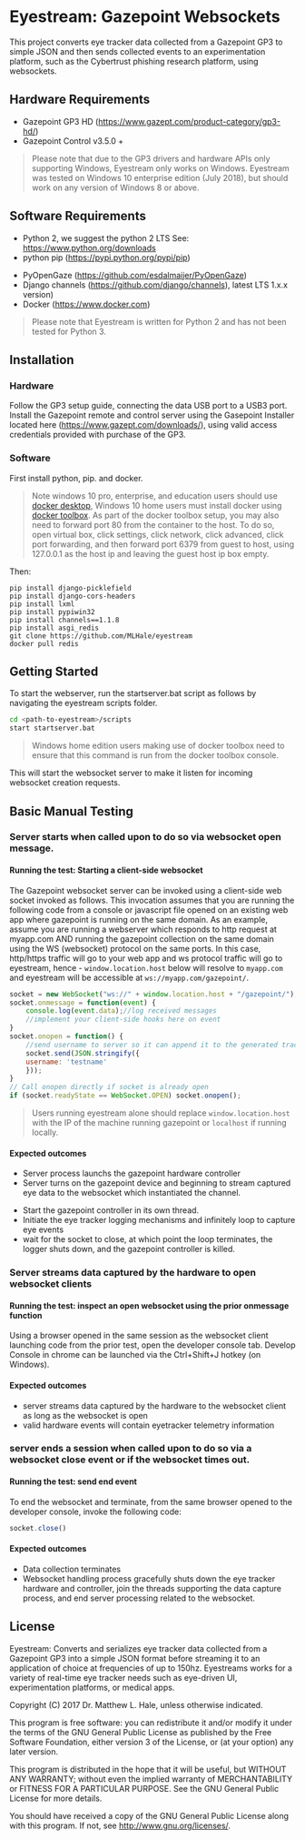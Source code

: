 # Eyestream: Gazepoint Websockets
This project converts eye tracker data collected from a Gazepoint GP3 to simple JSON and then sends collected events to an experimentation platform, such as the Cybertrust phishing research platform, using websockets.

## Hardware Requirements
* Gazepoint GP3 HD (https://www.gazept.com/product-category/gp3-hd/)
* Gazepoint Control v3.5.0 +

> Please note that due to the GP3 drivers and hardware APIs only supporting Windows, Eyestream only works on Windows. Eyestream was tested on Windows 10 enterprise edition (July 2018), but should work on any version of Windows 8 or above.

## Software Requirements
* Python 2, we suggest the python 2 LTS See: https://www.python.org/downloads
* python pip (https://pypi.python.org/pypi/pip)
<!-- * ntplib for time Synchronization (https://pypi.python.org/pypi/ntplib/) -->
* PyOpenGaze (https://github.com/esdalmaijer/PyOpenGaze)
* Django channels (https://github.com/django/channels), latest LTS 1.x.x version)
* Docker (https://www.docker.com)

> Please note that Eyestream is written for Python 2 and has not been tested for Python 3.

## Installation
### Hardware
Follow the GP3 setup guide, connecting the data USB port to a USB3 port.
Install the Gazepoint remote and control server using the Gasepoint Installer located here (https://www.gazept.com/downloads/), using valid access credentials provided with purchase of the GP3.

### Software
First install python, pip. and docker.

> Note windows 10 pro, enterprise, and education users should use [docker desktop](https://docs.docker.com/docker-for-windows/install/), Windows 10 home users must install docker using [docker toolbox](https://docs.docker.com/toolbox/toolbox_install_windows/). As part of the docker toolbox setup, you may also need to forward port 80 from the container to the host. To do so, open virtual box, click settings, click network, click advanced, click port forwarding, and then forward port 6379 from guest to host, using 127.0.0.1 as the host ip and leaving the guest host ip box empty.

Then:

```
pip install django-picklefield
pip install django-cors-headers
pip install lxml
pip install pypiwin32
pip install channels==1.1.8
pip install asgi_redis
git clone https://github.com/MLHale/eyestream
docker pull redis
```

## Getting Started
To start the webserver, run the startserver.bat script as follows by navigating the eyestream scripts folder. 
```bash
cd <path-to-eyestream>/scripts
start startserver.bat
```
> Windows home edition users making use of docker toolbox need to ensure that this command is run from the docker toolbox console. 

This will start the websocket server to make it listen for incoming websocket creation requests.


## Basic Manual Testing


### Server starts when called upon to do so via websocket open message.
#### Running the test: Starting a client-side websocket
The Gazepoint websocket server can be invoked using a client-side web socket invoked as follows. This invocation assumes that you are running the following code from a console or javascript file opened on an existing web app where gazepoint is running on the same domain. As an example, assume you are running a webserver which responds to http request at myapp.com AND running the gazepoint collection on the same domain using the WS (websocket) protocol on the same ports. In this case, http/https traffic will go to your web app and ws protocol traffic will go to eyestream, hence - ```window.location.host``` below will resolve to ```myapp.com``` and eyestream will be accessible at ```ws://myapp.com/gazepoint/```.

```js
socket = new WebSocket("ws://" + window.location.host + "/gazepoint/");
socket.onmessage = function(event) {
    console.log(event.data);//log received messages
    //implement your client-side hooks here on event
}
socket.onopen = function() {
    //send username to server so it can append it to the generated tracker events
    socket.send(JSON.stringify({
  	username: 'testname'
    }));
}
// Call onopen directly if socket is already open
if (socket.readyState == WebSocket.OPEN) socket.onopen();
```

> Users running eyestream alone should replace ```window.location.host``` with the IP of the machine running gazepoint or ```localhost``` if running locally.

#### Expected outcomes
- Server process launchs the gazepoint hardware controller
- Server turns on the gazepoint device and beginning to stream captured eye data to the websocket which instantiated the channel.
* Start the gazepoint controller in its own thread.
* Initiate the eye tracker logging mechanisms and infinitely loop to capture eye events
* wait for the socket to close, at which point the loop terminates, the logger shuts down, and the gazepoint controller is killed.

### Server streams data captured by the hardware to open websocket clients
#### Running the test: inspect an open websocket using the prior onmessage function
Using a browser opened in the same session as the websocket client launching code from the prior test, open the developer console tab. Develop Console in chrome can be launched via the Ctrl+Shift+J hotkey (on Windows).

#### Expected outcomes
- server streams data captured by the hardware to the websocket client as long as the websocket is open
- valid hardware events will contain eyetracker telemetry information


### server ends a session when called upon to do so via a websocket close event or if the websocket times out.
#### Running the test: send end event
To end the websocket and terminate, from the same browser opened to the developer console, invoke the following code:
```js
socket.close()
```

#### Expected outcomes
- Data collection terminates
- Websocket handling process gracefully shuts down the eye tracker hardware and controller, join the threads supporting the data capture process, and end server processing related to the websocket.

## License
Eyestream: Converts and serializes eye tracker data collected from a Gazepoint GP3 into a simple JSON format before streaming it to an application of choice at frequencies of up to 150hz. Eyestreams works for a variety of real-time eye tracker needs such as eye-driven UI, experimentation platforms, or medical apps.

Copyright (C) 2017 Dr. Matthew L. Hale, unless otherwise indicated.

This program is free software: you can redistribute it and/or modify
it under the terms of the GNU General Public License as published by
the Free Software Foundation, either version 3 of the License, or
(at your option) any later version.

This program is distributed in the hope that it will be useful,
but WITHOUT ANY WARRANTY; without even the implied warranty of
MERCHANTABILITY or FITNESS FOR A PARTICULAR PURPOSE.  See the
GNU General Public License for more details.

You should have received a copy of the GNU General Public License
along with this program.  If not, see <http://www.gnu.org/licenses/>.
